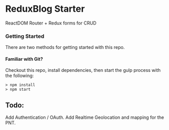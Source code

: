 # ReduxBlog Starter

ReactDOM Router + Redux forms for CRUD

### Getting Started

There are two methods for getting started with this repo.

#### Familiar with Git?
Checkout this repo, install dependencies, then start the gulp process with the following:

```
> npm install
> npm start
```

## Todo:
Add Authentication / OAuth. 
Add Realtime Geolocation and mapping for the PNT.
